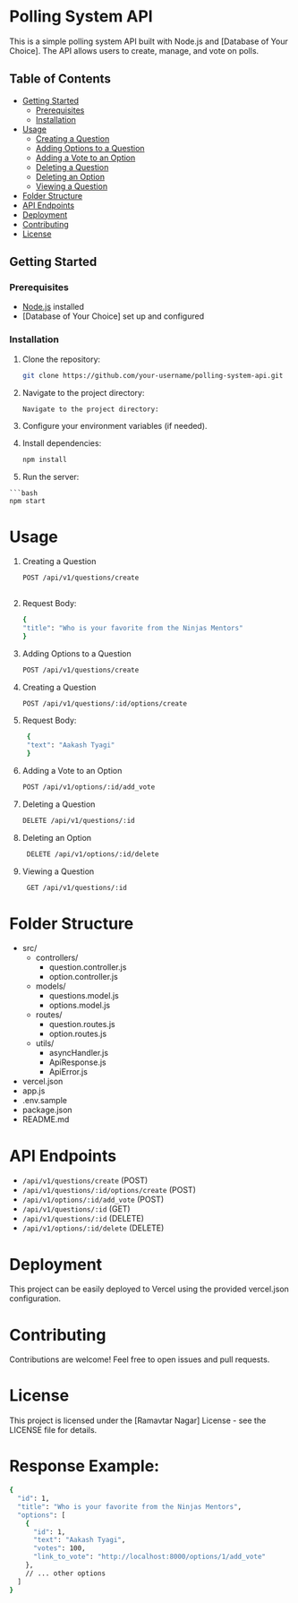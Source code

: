 # Polling System API

This is a simple polling system API built with Node.js and [Database of Your Choice]. The API allows users to create, manage, and vote on polls.

## Table of Contents

- [Getting Started](#getting-started)
  - [Prerequisites](#prerequisites)
  - [Installation](#installation)
- [Usage](#usage)
  - [Creating a Question](#creating-a-question)
  - [Adding Options to a Question](#adding-options-to-a-question)
  - [Adding a Vote to an Option](#adding-a-vote-to-an-option)
  - [Deleting a Question](#deleting-a-question)
  - [Deleting an Option](#deleting-an-option)
  - [Viewing a Question](#viewing-a-question)
- [Folder Structure](#folder-structure)
- [API Endpoints](#api-endpoints)
- [Deployment](#deployment)
- [Contributing](#contributing)
- [License](#license)

## Getting Started

### Prerequisites

- [Node.js](https://nodejs.org/) installed
- [Database of Your Choice] set up and configured

### Installation

1. Clone the repository:

   ```bash
   git clone https://github.com/your-username/polling-system-api.git

2. Navigate to the project directory:
   
   ```bash
   Navigate to the project directory:

3. Configure your environment variables (if needed).

4. Install dependencies:

    ```bash
    npm install

  5. Run the server:

    ```bash
    npm start



  # Usage

  1. Creating a Question
      ```bash
      POST /api/v1/questions/create
    
  2. Request Body:
     ```bash
     {
     "title": "Who is your favorite from the Ninjas Mentors"
     }


  3. Adding Options to a Question
      ```bash
      POST /api/v1/questions/create

  4. Creating a Question
      ```bash
      POST /api/v1/questions/:id/options/create

  5. Request Body:
      ```bash
       {
       "text": "Aakash Tyagi"
       }

  6. Adding a Vote to an Option
      ```bash
      POST /api/v1/options/:id/add_vote

  7. Deleting a Question
      ```bash
     DELETE /api/v1/questions/:id

8. Deleting an Option

    ```bash
     DELETE /api/v1/options/:id/delete

9. Viewing a Question

    ```bash
     GET /api/v1/questions/:id

# Folder Structure

- src/
  - controllers/
    - question.controller.js
    - option.controller.js
  - models/
    - questions.model.js
    - options.model.js
  - routes/
    - question.routes.js
    - option.routes.js
  - utils/
    - asyncHandler.js
    - ApiResponse.js
    - ApiError.js
- vercel.json
- app.js
- .env.sample
- package.json
- README.md


# API Endpoints


- `/api/v1/questions/create` (POST)
- `/api/v1/questions/:id/options/create` (POST)
- `/api/v1/options/:id/add_vote` (POST)
- `/api/v1/questions/:id` (GET)
- `/api/v1/questions/:id` (DELETE)
- `/api/v1/options/:id/delete` (DELETE)


# Deployment
This project can be easily deployed to Vercel using the provided vercel.json configuration.

# Contributing
Contributions are welcome! Feel free to open issues and pull requests.

# License
This project is licensed under the [Ramavtar Nagar] License - see the LICENSE file for details.

# Response Example:

  ```bash
  {
    "id": 1,
    "title": "Who is your favorite from the Ninjas Mentors",
    "options": [
      {
        "id": 1,
        "text": "Aakash Tyagi",
        "votes": 100,
        "link_to_vote": "http://localhost:8000/options/1/add_vote"
      },
      // ... other options
    ]
  }

